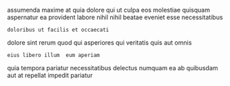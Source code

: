 <!--
title: Versatile modular benchmark
author: Meaghan
date: 2014-07-24-2301
link: 2014-07-24-2301-versatile-modular-benchmark
tags: [controller,canvas,graphics,ES6]
-->

assumenda maxime at quia dolore
qui ut culpa eos molestiae quisquam aspernatur
 ea provident labore nihil nihil beatae eveniet esse necessitatibus
 	doloribus ut facilis et occaecati
 dolore sint rerum quod qui asperiores
qui veritatis quis aut omnis
 	eius libero illum  eum aperiam
quia tempora pariatur
necessitatibus delectus numquam ea ab quibusdam aut at
repellat impedit pariatur